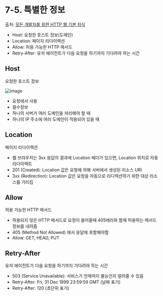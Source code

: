 # 7-5. 특별한 정보
 
 출처: [모든 개발자를 위한 HTTP 웹 기본 지식](https://www.inflearn.com/course/http-%EC%9B%B9-%EB%84%A4%ED%8A%B8%EC%9B%8C%ED%81%AC/dashboard)
 
* Host: 요청한 호스트 정보(도메인)
* Location: 페이지 리다이렉션
* Allow: 허용 가능한 HTTP 메서드
* Retry-After: 유저 에이전트가 다음 요청을 하기까지 기다려야 하는 시간

## Host

요청한 호스트 정보

![image](https://user-images.githubusercontent.com/83762364/181448155-ac785a41-e0df-43c4-973d-97c7c0b1b996.png)

* 요청에서 사용
* 필수정보
* 하나의 서버가 여러 도메인을 처리해야 할 때
* 하나의 IP 주소에 여러 도메인이 적용되어 있을 때

## Location

페이지 리다이렉션

* 웹 브라우저는 3xx 응답의 결과에 Location 헤더가 있으면, Location 위치로 자동 리다이렉트
* 201 (Created): Location 값은 요청에 의해 서버에서 생성된 리소스 URI
* 3xx (Redirection): Location 값은 요청을 자동으로 리디렉션하기 위한 대상 리소스를 가리킴

## Allow

허용 가능한 HTTP 메서드

* 허용되지 않은 HTTP 메서드로 요청이 들어올때 405에러와 함께 허용하는 메서드 정보를 내려줌
* 405 (Method Not Allowed) 에서 응답에 포함해야함
* Allow: GET, HEAD, PUT

## Retry-After

유저 에이전트가 다음 요청을 하기까지 기다려야 하는 시간

* 503 (Service Unavailable): 서비스가 언제까지 불능인지 알려줄 수 있음
* Retry-After: Fri, 31 Dec 1999 23:59:59 GMT (날짜 표기)
* Retry-After: 120 (초단위 표기)

